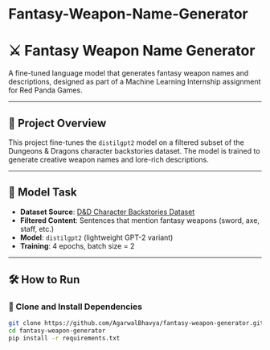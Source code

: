 # Fantasy-Weapon-Name-Generator

# ⚔️ Fantasy Weapon Name Generator

A fine-tuned language model that generates fantasy weapon names and descriptions, designed as part of a Machine Learning Internship assignment for Red Panda Games.

---

## 🚀 Project Overview

This project fine-tunes the `distilgpt2` model on a filtered subset of the Dungeons & Dragons character backstories dataset. The model is trained to generate creative weapon names and lore-rich descriptions.

---

## 🧠 Model Task

- **Dataset Source**: [D&D Character Backstories Dataset](https://huggingface.co/datasets/MohamedRashad/dnd_characters_backstories)
- **Filtered Content**: Sentences that mention fantasy weapons (sword, axe, staff, etc.)
- **Model**: `distilgpt2` (lightweight GPT-2 variant)
- **Training**: 4 epochs, batch size = 2

---

## 🛠 How to Run

### 🔹 Clone and Install Dependencies

```bash
git clone https://github.com/AgarwalBhavya/fantasy-weapon-generator.git
cd fantasy-weapon-generator
pip install -r requirements.txt
